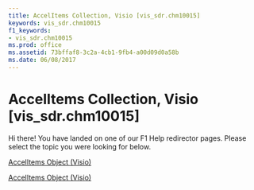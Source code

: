 ```yaml
---
title: AccelItems Collection, Visio [vis_sdr.chm10015]
keywords: vis_sdr.chm10015
f1_keywords:
- vis_sdr.chm10015
ms.prod: office
ms.assetid: 73bffaf8-3c2a-4cb1-9fb4-a00d09d0a58b
ms.date: 06/08/2017
---
```



# AccelItems Collection, Visio [vis_sdr.chm10015]

Hi there! You have landed on one of our F1 Help redirector pages. Please select the topic you were looking for below.

[AccelItems Object (Visio)](http://msdn.microsoft.com/library/0ea77c63-1fe4-4edf-0b7b-2293eb4ed180%28Office.15%29.aspx)

[AccelItems Object (Visio)](http://msdn.microsoft.com/library/183d6b82-7bd4-69a3-562a-c17092442f9f.aspx)


